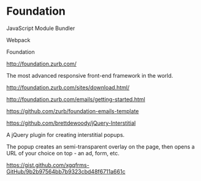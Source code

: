 # Foundation  





JavaScript Module Bundler 


Webpack


Foundation



http://foundation.zurb.com/


The most advanced responsive front-end framework in the world.




http://foundation.zurb.com/sites/download.html/


http://foundation.zurb.com/emails/getting-started.html


https://github.com/zurb/foundation-emails-template


https://github.com/brettdewoody/jQuery-Interstitial


A jQuery plugin for creating interstitial popups. 

The popup creates an semi-transparent overlay on the page, then opens a URL of your choice on top - an ad, form, etc.

https://gist.github.com/xgqfrms-GitHub/9b2b97564bb7b9323cbd48f6711a661c







